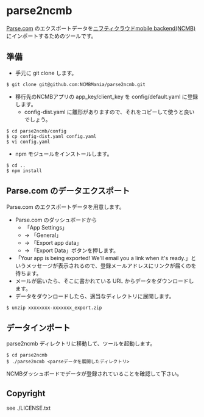 # parse2ncmb

[Parse.com](http://parse.com) のエクスポートデータを[ニフティクラウドmobile backend(NCMB)](http://mb.cloud.nifty.com) にインポートするためのツールです。

## 準備

* 手元に git clone します。
```
$ git clone git@github.com:NCMBMania/parse2ncmb.git
```
* 移行先のNCMBアプリの app_key/client_key を config/default.yaml に登録します。
  * config-dist.yaml に雛形がありますので、それをコピーして使うと良いでしょう。
```
$ cd parse2ncmb/config
$ cp config-dist.yaml config.yaml
$ vi config.yaml
```
* npm モジュールをインストールします。
```
$ cd ..
$ npm install
```

## Parse.com のデータエクスポート

Parse.com のエクスポートデータを用意します。

* Parse.com のダッシュボードから
  * 「App Settings」
  * → 「General」
  * → 「Export app data」
  * → 「Export Data」ボタンを押します。
* 「Your app is being exported! We'll email you a link when it's ready.」というメッセージが表示されるので、登録メールアドレスにリンクが届くのを待ちます。
* メールが届いたら、そこに書かれている URL からデータをダウンロードします。
* データをダウンロードしたら、適当なディレクトリに展開します。
```
$ unzip xxxxxxxx-xxxxxxx_export.zip
```

## データインポート

parse2ncmb ディレクトリに移動して、ツールを起動します。

```
$ cd parse2ncmb
$ ./parse2ncmb <parseデータを展開したディレクトリ>
```

NCMBダッシュボードでデータが登録されていることを確認して下さい。

## Copyright
see ./LICENSE.txt




